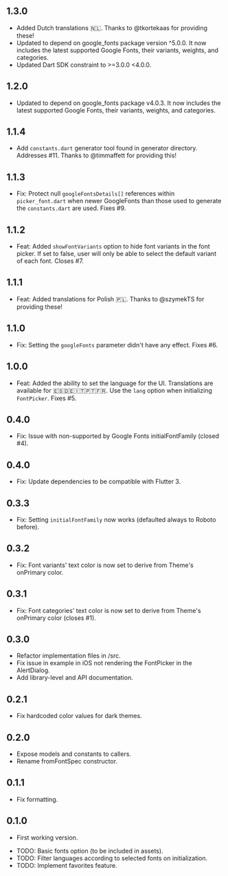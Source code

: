 ## 1.3.0

* Added Dutch translations 🇳🇱. Thanks to @tkortekaas for providing these!
* Updated to depend on google_fonts package version ^5.0.0. It now includes the latest supported Google Fonts, their variants, weights, and categories. 
* Updated Dart SDK constraint to >=3.0.0 <4.0.0.

## 1.2.0

* Updated to depend on google_fonts package v4.0.3. It now includes the latest supported Google Fonts, their variants, weights, and categories. 

## 1.1.4

* Add `constants.dart` generator tool found in generator directory.  Addresses #11. Thanks to @timmaffett for providing this!

## 1.1.3

* Fix: Protect null `googleFontsDetails[]` references within `picker_font.dart` when newer GoogleFonts than those used to generate the `constants.dart` are used. Fixes #9.

## 1.1.2

* Feat: Added `showFontVariants` option to hide font variants in the font picker. If set to false, user will only be able to select the default variant of each font. Closes #7.

## 1.1.1

* Feat: Added translations for Polish 🇵🇱. Thanks to @szymekTS for providing these!

## 1.1.0

* Fix: Setting the `googleFonts` parameter didn't have any effect. Fixes #6.

## 1.0.0

* Feat: Added the ability to set the language for the UI. Translations are available for 🇪🇸🇩🇪🇮🇹🇵🇹🇫🇷. Use the `lang` option when initializing `FontPicker`. Fixes #5.

## 0.4.0

* Fix: Issue with non-supported by Google Fonts initialFontFamily (closed #4).

## 0.4.0

* Fix: Update dependencies to be compatible with Flutter 3.

## 0.3.3

* Fix: Setting `initialFontFamily` now works (defaulted always to Roboto before).

## 0.3.2

* Fix: Font variants' text color is now set to derive from Theme's onPrimary color.

## 0.3.1

* Fix: Font categories' text color is now set to derive from Theme's onPrimary color (closes #1).

## 0.3.0

* Refactor implementation files in /src.
* Fix issue in example in iOS not rendering the FontPicker in the AlertDialog.
* Add library-level and API documentation. 

## 0.2.1

* Fix hardcoded color values for dark themes.

## 0.2.0

* Expose models and constants to callers.
* Rename fromFontSpec constructor.

## 0.1.1

* Fix formatting.

## 0.1.0

* First working version.

- TODO: Basic fonts option (to be included in assets).
- TODO: Filter languages according to selected fonts on initialization.
- TODO: Implement favorites feature.